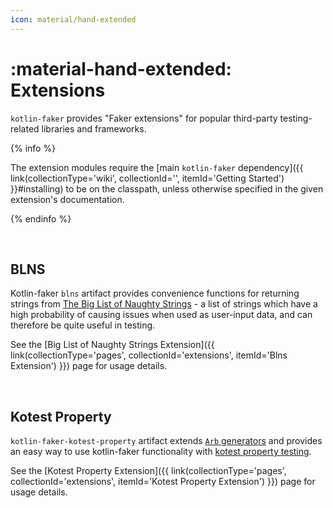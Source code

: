 ```yaml
---
icon: material/hand-extended
---
```


# :material-hand-extended: Extensions

`kotlin-faker` provides "Faker extensions" for popular third-party testing-related libraries and frameworks.

{% info %}

The extension modules require the [main `kotlin-faker` dependency]({{ link(collectionType='wiki', collectionId='', itemId='Getting Started') }}#installing) to be on the classpath, unless otherwise specified in the given extension's documentation.

{% endinfo %}

<br>

## BLNS

Kotlin-faker `blns` artifact provides convenience functions for returning strings from [The Big List of Naughty Strings](https://github.com/minimaxir/big-list-of-naughty-strings) - a list of strings which have a high probability of causing issues when used as user-input data, and can therefore be quite useful in testing.

See the [Big List of Naughty Strings Extension]({{ link(collectionType='pages', collectionId='extensions', itemId='Blns Extension') }}) page for usage details.



<br>

## Kotest Property

`kotlin-faker-kotest-property` artifact extends [`Arb` generators](https://kotest.io/docs/proptest/property-test-generators.html) and provides an easy way to use kotlin-faker functionality with [kotest property testing](https://kotest.io/docs/proptest/property-based-testing.html).

See the [Kotest Property Extension]({{ link(collectionType='pages', collectionId='extensions', itemId='Kotest Property Extension') }}) page for usage details.



<br>

